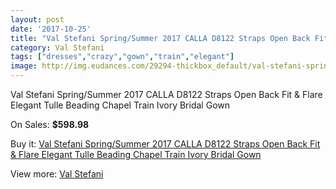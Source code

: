 ```yaml
---
layout: post
date: '2017-10-25'
title: "Val Stefani Spring/Summer 2017 CALLA D8122 Straps Open Back Fit & Flare Elegant Tulle Beading Chapel Train Ivory Bridal Gown"
category: Val Stefani
tags: ["dresses","crazy","gown","train","elegant"]
image: http://img.eudances.com/29294-thickbox_default/val-stefani-spring-summer-2017-calla-d8122-straps-open-back-fit-flare-elegant-tulle-beading-chapel-train-ivory-bridal-gown.jpg
---
```

Val Stefani Spring/Summer 2017 CALLA D8122 Straps Open Back Fit & Flare Elegant Tulle Beading Chapel Train Ivory Bridal Gown

On Sales: **$598.98**
<a href="https://www.eudances.com/en/val-stefani/9522-val-stefani-spring-summer-2017-calla-d8122-straps-open-back-fit-flare-elegant-tulle-beading-chapel-train-ivory-bridal-gown.html"><amp-img layout="responsive" width="600" height="600" src="//img.eudances.com/29294-thickbox_default/val-stefani-spring-summer-2017-calla-d8122-straps-open-back-fit-flare-elegant-tulle-beading-chapel-train-ivory-bridal-gown.jpg" alt="Val Stefani Spring/Summer 2017 CALLA D8122 Straps Open Back Fit & Flare Elegant Tulle Beading Chapel Train Ivory Bridal Gown 0" /></a>
<a href="https://www.eudances.com/en/val-stefani/9522-val-stefani-spring-summer-2017-calla-d8122-straps-open-back-fit-flare-elegant-tulle-beading-chapel-train-ivory-bridal-gown.html"><amp-img layout="responsive" width="600" height="600" src="//img.eudances.com/29295-thickbox_default/val-stefani-spring-summer-2017-calla-d8122-straps-open-back-fit-flare-elegant-tulle-beading-chapel-train-ivory-bridal-gown.jpg" alt="Val Stefani Spring/Summer 2017 CALLA D8122 Straps Open Back Fit & Flare Elegant Tulle Beading Chapel Train Ivory Bridal Gown 1" /></a>

Buy it: [Val Stefani Spring/Summer 2017 CALLA D8122 Straps Open Back Fit & Flare Elegant Tulle Beading Chapel Train Ivory Bridal Gown](https://www.eudances.com/en/val-stefani/9522-val-stefani-spring-summer-2017-calla-d8122-straps-open-back-fit-flare-elegant-tulle-beading-chapel-train-ivory-bridal-gown.html "Val Stefani Spring/Summer 2017 CALLA D8122 Straps Open Back Fit & Flare Elegant Tulle Beading Chapel Train Ivory Bridal Gown")

View more: [Val Stefani](https://www.eudances.com/en/146-val-stefani "Val Stefani")